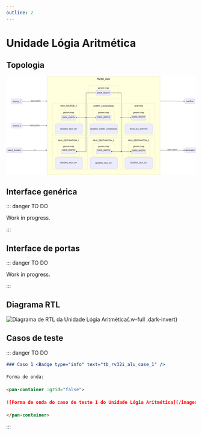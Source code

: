 ```yaml
---
outline: 2
---
```


# Unidade Lógia Aritmética

## Topologia

![alt text](/public/images/reference/report_components/rv32i_alu.drawio.svg)

## Interface genérica

::: danger TO DO

Work in progress.

:::

## Interface de portas

::: danger TO DO

Work in progress.

:::

## Diagrama RTL

<pan-container :max-zoom="8">

![Diagrama de RTL da Unidade Lógia Aritmética](/images/reference/components/rv32i_alu_netlist.svg){.w-full .dark-invert}

</pan-container>

## Casos de teste

::: danger TO DO

```md
### Caso 1 <Badge type="info" text="tb_rv32i_alu_case_1" />

Forma de onda:

<pan-container :grid="false">

![Forma de onda do caso de teste 1 do Unidade Lógia Aritmética](/images/reference/components/tb_rv32i_alu_case_1.svg){.w-full .dark-invert}

</pan-container>

```

:::
